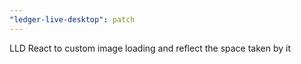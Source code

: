 ```yaml
---
"ledger-live-desktop": patch
---
```


LLD React to custom image loading and reflect the space taken by it
